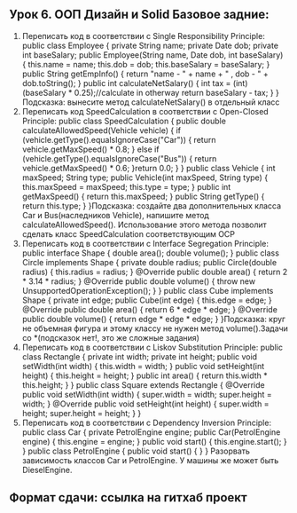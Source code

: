 ## Урок 6. ООП Дизайн и Solid Базовое задние:

1. Переписать код в соответствии с Single Responsibility Principle: public class Employee { private String name; private Date dob; private int baseSalary; public Employee(String name, Date dob, int baseSalary) { this.name = name; this.dob = dob; this.baseSalary = baseSalary; } public String getEmpInfo() { return "name - " + name + " , dob - " + dob.toString(); } public int calculateNetSalary() { int tax = (int) (baseSalary * 0.25);//calculate in otherway return baseSalary - tax; } }​Подсказка: вынесите метод calculateNetSalary() в отдельный класс​
2. Переписать код SpeedCalculation в соответствии с Open-Closed Principle: public class SpeedCalculation { public double calculateAllowedSpeed(Vehicle vehicle) { if (vehicle.getType().equalsIgnoreCase("Car")) { return vehicle.getMaxSpeed() * 0.8; } else if (vehicle.getType().equalsIgnoreCase("Bus")) { return vehicle.getMaxSpeed() * 0.6; }​return 0.0; } } public class Vehicle { int maxSpeed; String type; public Vehicle(int maxSpeed, String type) { this.maxSpeed = maxSpeed; this.type = type; } public int getMaxSpeed() { return this.maxSpeed; } public String getType() { return this.type; } }​Подсказка: создайте два дополнительных класса Car и Bus(наследников Vehicle), напишите метод calculateAllowedSpeed(). Использование этого метода позволит сделать класс SpeedCalculation соответствующим OCP​
3. Переписать код в соответствии с Interface Segregation Principle: public interface Shape { double area(); double volume(); } public class Circle implements Shape { private double radius; public Circle(double radius) { this.radius = radius; } @Override public double area() { return 2 * 3.14 * radius; } @Override public double volume() { throw new UnsupportedOperationException(); } } public class Cube implements Shape { private int edge; public Cube(int edge) { this.edge = edge; } @Override public double area() { return 6 * edge * edge; } @Override public double volume() { return edge * edge * edge; } }​Подсказка: круг не объемная фигура и этому классу не нужен метод volume().​Задачи со *(подсказок нет!, это же сложные задания)
4. Переписать код в соответствии с Liskov Substitution Principle: public class Rectangle { private int width; private int height; public void setWidth(int width) { this.width = width; } public void setHeight(int height) { this.height = height; } public int area() { return this.width * this.height; } } public class Square extends Rectangle { @Override public void setWidth(int width) { super.width = width; super.height = width; } @Override public void setHeight(int height) { super.width = height; super.height = height; } }​
5. Переписать код в соответствии с Dependency Inversion Principle: public class Car { private PetrolEngine engine; public Car(PetrolEngine engine) { this.engine = engine; } public void start() { this.engine.start(); } } public class PetrolEngine { public void start() { } } Разорвать зависимость классов Car и PetrolEngine. У машины же может быть DieselEngine.
## Формат сдачи: ссылка на гитхаб проект
